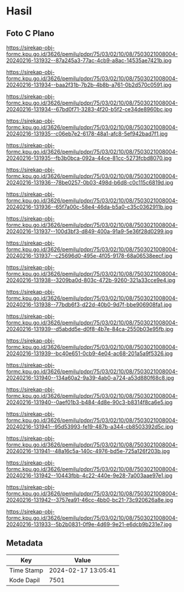 # Hasil

## Foto C Plano

https://sirekap-obj-formc.kpu.go.id/3626/pemilu/pdpr/75/03/02/10/08/7503021008004-20240216-131932--87a245a3-77ac-4cb9-a8ac-14535ae7421b.jpg

https://sirekap-obj-formc.kpu.go.id/3626/pemilu/pdpr/75/03/02/10/08/7503021008004-20240216-131934--baa2f31b-7b2b-4b8b-a761-0b2d570c0591.jpg

https://sirekap-obj-formc.kpu.go.id/3626/pemilu/pdpr/75/03/02/10/08/7503021008004-20240216-131934--67bd0f71-3283-4f20-b5f2-ce34de8960bc.jpg

https://sirekap-obj-formc.kpu.go.id/3626/pemilu/pdpr/75/03/02/10/08/7503021008004-20240216-131935--c06eb7e2-6178-48a1-afc8-5ef942bad7f1.jpg

https://sirekap-obj-formc.kpu.go.id/3626/pemilu/pdpr/75/03/02/10/08/7503021008004-20240216-131935--fb3b0bca-092a-44ce-81cc-5273fcbd8070.jpg

https://sirekap-obj-formc.kpu.go.id/3626/pemilu/pdpr/75/03/02/10/08/7503021008004-20240216-131936--78be0257-0b03-498d-b6d8-c0c115c6819d.jpg

https://sirekap-obj-formc.kpu.go.id/3626/pemilu/pdpr/75/03/02/10/08/7503021008004-20240216-131936--65f7a00c-58e4-46da-b5a0-c35c0362911b.jpg

https://sirekap-obj-formc.kpu.go.id/3626/pemilu/pdpr/75/03/02/10/08/7503021008004-20240216-131937--100d3bf3-d849-400a-91a9-5e36f28d0299.jpg

https://sirekap-obj-formc.kpu.go.id/3626/pemilu/pdpr/75/03/02/10/08/7503021008004-20240216-131937--c25696d0-495e-4f05-9178-68a06538eecf.jpg

https://sirekap-obj-formc.kpu.go.id/3626/pemilu/pdpr/75/03/02/10/08/7503021008004-20240216-131938--3209ba0d-803c-472b-9260-321a33cce9e4.jpg

https://sirekap-obj-formc.kpu.go.id/3626/pemilu/pdpr/75/03/02/10/08/7503021008004-20240216-131938--77bdb6f3-d22d-40b0-9d7f-bbe906908fa1.jpg

https://sirekap-obj-formc.kpu.go.id/3626/pemilu/pdpr/75/03/02/10/08/7503021008004-20240216-131939--d5abdd5e-d0f8-4b7e-84ca-2550b03e95fb.jpg

https://sirekap-obj-formc.kpu.go.id/3626/pemilu/pdpr/75/03/02/10/08/7503021008004-20240216-131939--bc40e651-0cb9-4e04-ac68-201a5a9f5326.jpg

https://sirekap-obj-formc.kpu.go.id/3626/pemilu/pdpr/75/03/02/10/08/7503021008004-20240216-131940--134a60a2-9a39-4ab0-a724-a53d880f68c8.jpg

https://sirekap-obj-formc.kpu.go.id/3626/pemilu/pdpr/75/03/02/10/08/7503021008004-20240216-131940--0aef01b3-b484-4d8e-90c3-b8314f8ca6e5.jpg

https://sirekap-obj-formc.kpu.go.id/3626/pemilu/pdpr/75/03/02/10/08/7503021008004-20240216-131941--95d53993-fe19-487b-a344-cb8503392d5c.jpg

https://sirekap-obj-formc.kpu.go.id/3626/pemilu/pdpr/75/03/02/10/08/7503021008004-20240216-131941--48a16c5a-140c-4976-bd5e-725a126f203b.jpg

https://sirekap-obj-formc.kpu.go.id/3626/pemilu/pdpr/75/03/02/10/08/7503021008004-20240216-131942--10443fbb-4c22-440e-9e28-7a003aae97e1.jpg

https://sirekap-obj-formc.kpu.go.id/3626/pemilu/pdpr/75/03/02/10/08/7503021008004-20240216-131942--3757ea91-46cc-4bb0-bc21-73c920626a8e.jpg

https://sirekap-obj-formc.kpu.go.id/3626/pemilu/pdpr/75/03/02/10/08/7503021008004-20240216-131933--5b2b0831-0f9e-4d69-9e21-e6dcb9b231e7.jpg


## Metadata

| Key        | Value               |
| ---------- | ------------------- |
| Time Stamp | 2024-02-17 13:05:41 |
| Kode Dapil | 7501                |



